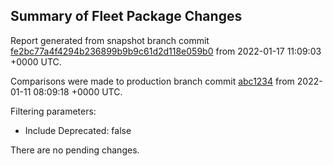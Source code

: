 ## Summary of Fleet Package Changes

Report generated from snapshot branch commit
[fe2bc77a4f4294b236899b9b9c61d2d118e059b0](
https://github.com/elastic/package-storage/commit/fe2bc77a4f4294b236899b9b9c61d2d118e059b0)
from 2022-01-17 11:09:03 &#43;0000 UTC.

Comparisons were made to production branch commit
[abc1234](
https://github.com/elastic/package-storage/commit/abc1234)
from 2022-01-11 08:09:18 &#43;0000 UTC.

Filtering parameters:

  - Include Deprecated: false

There are no pending changes.

